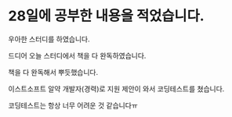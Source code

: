 # 28일에 공부한 내용을 적었습니다.
우아한 스터디를 하였습니다.  

드디어 오늘 스터디에서 책을 다 완독하였습니다.  

책을 다 완독해서 뿌듯했습니다.  

이스트소프트 알약 개발자(경력)로 지원 제안이 와서 코딩테스트를 쳤습니다.  

코딩테스트는 항상 너무 어려운 것 같습니다ㅠ
